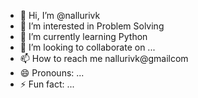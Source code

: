 - 👋 Hi, I’m @nallurivk
- 👀 I’m interested in Problem Solving
- 🌱 I’m currently learning Python
- 💞️ I’m looking to collaborate on ...
- 📫 How to reach me nallurivk@gmailcom
- 😄 Pronouns: ...
- ⚡ Fun fact: ...

<!---
nallurivk/nallurivk is a ✨ special ✨ repository because its `README.md` (this file) appears on your GitHub profile.
You can click the Preview link to take a look at your changes.
--->

